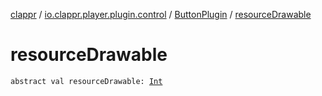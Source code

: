 [clappr](../../index.md) / [io.clappr.player.plugin.control](../index.md) / [ButtonPlugin](index.md) / [resourceDrawable](./resource-drawable.md)

# resourceDrawable

`abstract val resourceDrawable: `[`Int`](https://kotlinlang.org/api/latest/jvm/stdlib/kotlin/-int/index.html)